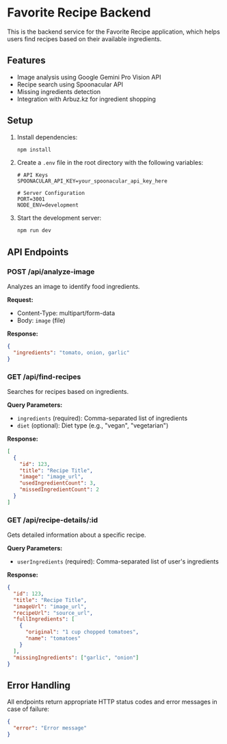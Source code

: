 # Favorite Recipe Backend

This is the backend service for the Favorite Recipe application, which helps users find recipes based on their available ingredients.

## Features

- Image analysis using Google Gemini Pro Vision API
- Recipe search using Spoonacular API
- Missing ingredients detection
- Integration with Arbuz.kz for ingredient shopping

## Setup

1. Install dependencies:
   ```bash
   npm install
   ```

2. Create a `.env` file in the root directory with the following variables:
   ```
   # API Keys
   SPOONACULAR_API_KEY=your_spoonacular_api_key_here

   # Server Configuration
   PORT=3001
   NODE_ENV=development
   ```

3. Start the development server:
   ```bash
   npm run dev
   ```

## API Endpoints

### POST /api/analyze-image
Analyzes an image to identify food ingredients.

**Request:**
- Content-Type: multipart/form-data
- Body: `image` (file)

**Response:**
```json
{
  "ingredients": "tomato, onion, garlic"
}
```

### GET /api/find-recipes
Searches for recipes based on ingredients.

**Query Parameters:**
- `ingredients` (required): Comma-separated list of ingredients
- `diet` (optional): Diet type (e.g., "vegan", "vegetarian")

**Response:**
```json
[
  {
    "id": 123,
    "title": "Recipe Title",
    "image": "image_url",
    "usedIngredientCount": 3,
    "missedIngredientCount": 2
  }
]
```

### GET /api/recipe-details/:id
Gets detailed information about a specific recipe.

**Query Parameters:**
- `userIngredients` (required): Comma-separated list of user's ingredients

**Response:**
```json
{
  "id": 123,
  "title": "Recipe Title",
  "imageUrl": "image_url",
  "recipeUrl": "source_url",
  "fullIngredients": [
    {
      "original": "1 cup chopped tomatoes",
      "name": "tomatoes"
    }
  ],
  "missingIngredients": ["garlic", "onion"]
}
```

## Error Handling

All endpoints return appropriate HTTP status codes and error messages in case of failure:

```json
{
  "error": "Error message"
}
``` 
